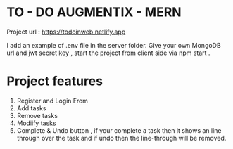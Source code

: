 # TO - DO AUGMENTIX - MERN 
Project url : https://todoinweb.netlify.app

I add an example of .env file in the server folder. Give your own MongoDB url and jwt secret key , start the project from client side via npm start .

# Project features 

1) Register and Login From
2) Add tasks
3) Remove tasks
4) Modiify tasks
5) Complete & Undo button , if your complete a task then it shows an line through over the task and if undo then the line-through will be removed.

